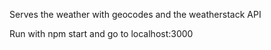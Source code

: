 Serves the weather with geocodes and the weatherstack API

Run with npm start and go to localhost:3000
